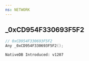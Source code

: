 ```yaml
---
ns: NETWORK
---
```

## _0xCD954F330693F5F2

```c
// 0xCD954F330693F5F2
Any _0xCD954F330693F5F2();
```

```
NativeDB Introduced: v1207
```

